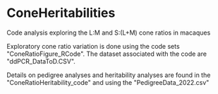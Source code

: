 # ConeHeritabilities
Code analysis exploring the L:M and S:(L+M) cone ratios in macaques


Exploratory cone ratio variation is done using the code sets "ConeRatioFigure_RCode". The dataset associated with the code are "ddPCR_DataToD.CSV".

Details on pedigree analyses and heritability analyses are found in the "ConeRatioHeritability_code" and using the "PedigreeData_2022.csv"
